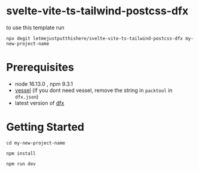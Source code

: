 # svelte-vite-ts-tailwind-postcss-dfx

to use this template run

`npx degit letmejustputthishere/svelte-vite-ts-tailwind-postcss-dfx my-new-project-name`

# Prerequisites

- node 16.13.0 , npm 9.3.1
- [vessel](https://github.com/dfinity/vessel) (if you dont need vessel, remove the string in `packtool` in `dfx.json`)
- latest version of [dfx](https://sdk.dfinity.org/docs/quickstart/local-quickstart.html#step-1-install-the-dfx-software-development-kit)

# Getting Started

`cd my-new-project-name`

`npm install`

`npm run dev`
